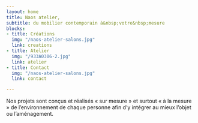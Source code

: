```yaml
---
layout: home
title: Naos atelier,
subtitle: du mobilier contemporain à&nbsp;votre&nbsp;mesure
blocks:
- title: Créations
  img: "/naos-atelier-salons.jpg"
  link: creations
- title: Atelier
  img: "/933A0306-2.jpg"
  link: atelier
- title: Contact
  img: "/naos-atelier-salons.jpg"
  link: contact

---
```

Nos projets sont conçus et réalisés « sur mesure » et surtout « à la mesure » de l’environnement de chaque personne afin d’y intégrer au mieux l’objet ou l’aménagement.